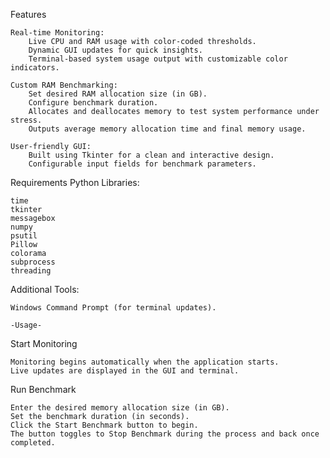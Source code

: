Features

    Real-time Monitoring:
        Live CPU and RAM usage with color-coded thresholds.
        Dynamic GUI updates for quick insights.
        Terminal-based system usage output with customizable color indicators.

    Custom RAM Benchmarking:
        Set desired RAM allocation size (in GB).
        Configure benchmark duration.
        Allocates and deallocates memory to test system performance under stress.
        Outputs average memory allocation time and final memory usage.

    User-friendly GUI:
        Built using Tkinter for a clean and interactive design.
        Configurable input fields for benchmark parameters.

Requirements
Python Libraries:

    time
    tkinter
    messagebox
    numpy
    psutil
    Pillow
    colorama
    subprocess
    threading

Additional Tools:

    Windows Command Prompt (for terminal updates).

    -Usage-
Start Monitoring

    Monitoring begins automatically when the application starts.
    Live updates are displayed in the GUI and terminal.

Run Benchmark

    Enter the desired memory allocation size (in GB).
    Set the benchmark duration (in seconds).
    Click the Start Benchmark button to begin.
    The button toggles to Stop Benchmark during the process and back once completed.

